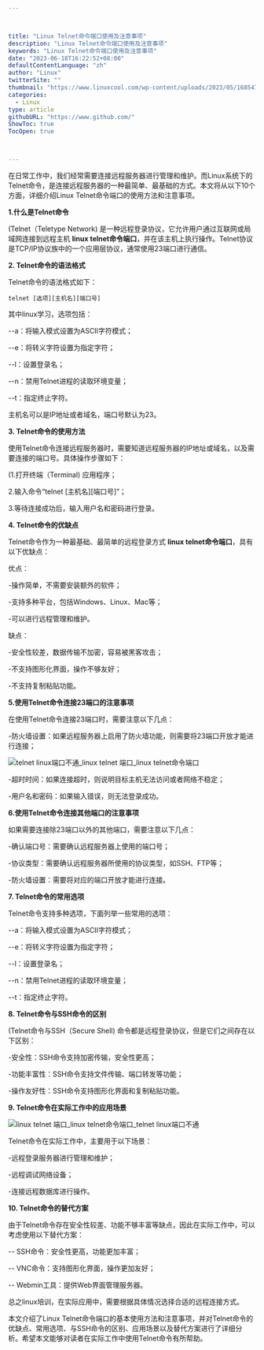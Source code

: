 ```yaml
---



title: "Linux Telnet命令端口使用及注意事项"
description: "Linux Telnet命令端口使用及注意事项"
keywords: "Linux Telnet命令端口使用及注意事项"
date: "2023-06-18T16:22:52+08:00"
defaultContentLanguage: "zh"
author: "Linux"
twitterSite: ""
thumbnail: "https://www.linuxcool.com/wp-content/uploads/2023/05/1685477449532_0.jpg"
categories:
  - Linux
type: article
githubURL: "https://www.github.com/"
ShowToc: true
TocOpen: true



---
```


在日常工作中，我们经常需要连接远程服务器进行管理和维护。而Linux系统下的Telnet命令，是连接远程服务器的一种最简单、最基础的方式。本文将从以下10个方面，详细介绍Linux Telnet命令端口的使用方法和注意事项。

**1.什么是Telnet命令**

(Telnet（Teletype Network) 是一种远程登录协议，它允许用户通过互联网或局域网连接到远程主机 **linux telnet命令端口**，并在该主机上执行操作。Telnet协议是TCP/IP协议族中的一个应用层协议，通常使用23端口进行通信。

**2. Telnet命令的语法格式**

Telnet命令的语法格式如下：

```
telnet [选项][主机名][端口号]
```

其中linux学习，选项包括：

--a：将输入模式设置为ASCII字符模式；

--e：将转义字符设置为指定字符；

--l：设置登录名；

--n：禁用Telnet进程的读取环境变量；

--t：指定终止字符。

主机名可以是IP地址或者域名，端口号默认为23。

**3. Telnet命令的使用方法**

使用Telnet命令连接远程服务器时，需要知道远程服务器的IP地址或域名，以及需要连接的端口号。具体操作步骤如下：

(1.打开终端（Terminal) 应用程序；

2.输入命令“telnet [主机名][端口号]”；

3.等待连接成功后，输入用户名和密码进行登录。

**4. Telnet命令的优缺点**

Telnet命令作为一种最基础、最简单的远程登录方式 **linux telnet命令端口**，具有以下优缺点：

优点：

-操作简单，不需要安装额外的软件；

-支持多种平台，包括Windows、Linux、Mac等；

-可以进行远程管理和维护。

缺点：

-安全性较差，数据传输不加密，容易被黑客攻击；

-不支持图形化界面，操作不够友好；

-不支持复制粘贴功能。

**5.使用Telnet命令连接23端口的注意事项**

在使用Telnet命令连接23端口时，需要注意以下几点：

-防火墙设置：如果远程服务器上启用了防火墙功能，则需要将23端口开放才能进行连接；

![telnet linux端口不通_linux telnet 端口_linux telnet命令端口](https://www.linuxcool.com/wp-content/uploads/2023/05/1685477449532_0.jpg)

-超时时间：如果连接超时，则说明目标主机无法访问或者网络不稳定；

-用户名和密码：如果输入错误，则无法登录成功。

**6.使用Telnet命令连接其他端口的注意事项**

如果需要连接除23端口以外的其他端口，需要注意以下几点：

-确认端口号：需要确认远程服务器上使用的端口号；

-协议类型：需要确认远程服务器所使用的协议类型，如SSH、FTP等；

-防火墙设置：需要将对应的端口开放才能进行连接。

**7. Telnet命令的常用选项**

Telnet命令支持多种选项，下面列举一些常用的选项：

--a：将输入模式设置为ASCII字符模式；

--e：将转义字符设置为指定字符；

--l：设置登录名；

--n：禁用Telnet进程的读取环境变量；

--t：指定终止字符。

**8. Telnet命令与SSH命令的区别**

(Telnet命令与SSH（Secure Shell) 命令都是远程登录协议，但是它们之间存在以下区别：

-安全性：SSH命令支持加密传输，安全性更高；

-功能丰富性：SSH命令支持文件传输、端口转发等功能；

-操作友好性：SSH命令支持图形化界面和复制粘贴功能。

**9. Telnet命令在实际工作中的应用场景**

![linux telnet 端口_linux telnet命令端口_telnet linux端口不通](https://www.linuxcool.com/wp-content/uploads/2023/05/1685477449532_1.jpg)

Telnet命令在实际工作中，主要用于以下场景：

-远程登录服务器进行管理和维护；

-远程调试网络设备；

-连接远程数据库进行操作。

**10. Telnet命令的替代方案**

由于Telnet命令存在安全性较差、功能不够丰富等缺点，因此在实际工作中，可以考虑使用以下替代方案：

-- SSH命令：安全性更高，功能更加丰富；

-- VNC命令：支持图形化界面，操作更加友好；

-- Webmin工具：提供Web界面管理服务器。

总之linux培训，在实际应用中，需要根据具体情况选择合适的远程连接方式。

本文介绍了Linux Telnet命令端口的基本使用方法和注意事项，并对Telnet命令的优缺点、常用选项、与SSH命令的区别、应用场景以及替代方案进行了详细分析。希望本文能够对读者在实际工作中使用Telnet命令有所帮助。